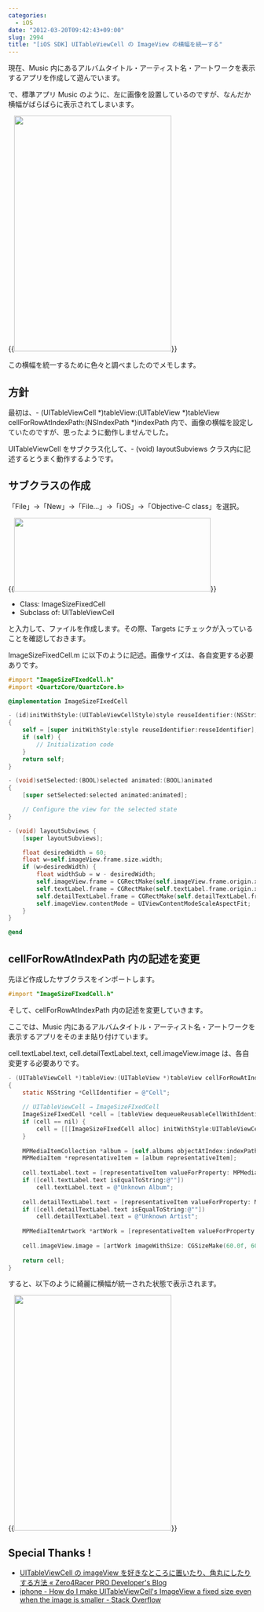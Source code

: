 ```yaml
---
categories:
  - iOS
date: "2012-03-20T09:42:43+09:00"
slug: 2994
title: "[iOS SDK] UITableViewCell の ImageView の横幅を統一する"
---
```


現在、Music 内にあるアルバムタイトル・アーティスト名・アートワークを表示するアプリを作成して遊んでいます。

で、標準アプリ Music のように、左に画像を設置しているのですが、なんだか横幅がばらばらに表示されてしまいます。

{{<img alt="" src="/images/2012/03/2994_1.png" width="320" height="480">}}

この横幅を統一するために色々と調べましたのでメモします。

## 方針

最初は、- (UITableViewCell *)tableView:(UITableView *)tableView cellForRowAtIndexPath:(NSIndexPath *)indexPath 内で、画像の横幅を設定していたのですが、思ったように動作しませんでした。

UITableViewCell をサブクラス化して、- (void) layoutSubviews クラス内に記述するとうまく動作するようです。

## サブクラスの作成

「File」→「New」→「File...」→「iOS」→「Objective-C class」を選択。

{{<img alt="" src="/images/2012/03/2994_2.png" width="400" height="150">}}

* Class: ImageSizeFixedCell
* Subclass of: UITableViewCell

と入力して、ファイルを作成します。その際、Targets にチェックが入っていることを確認しておきます。

ImageSizeFixedCell.m に以下のように記述。画像サイズは、各自変更する必要ありです。

```objective-c
#import "ImageSizeFIxedCell.h"
#import <QuartzCore/QuartzCore.h>

@implementation ImageSizeFIxedCell

- (id)initWithStyle:(UITableViewCellStyle)style reuseIdentifier:(NSString *)reuseIdentifier
{
    self = [super initWithStyle:style reuseIdentifier:reuseIdentifier];
    if (self) {
        // Initialization code
    }
    return self;
}

- (void)setSelected:(BOOL)selected animated:(BOOL)animated
{
    [super setSelected:selected animated:animated];

    // Configure the view for the selected state
}

- (void) layoutSubviews {
    [super layoutSubviews];

    float desiredWidth = 60;
    float w=self.imageView.frame.size.width;
    if (w>desiredWidth) {
        float widthSub = w - desiredWidth;
        self.imageView.frame = CGRectMake(self.imageView.frame.origin.x,self.imageView.frame.origin.y,desiredWidth,self.imageView.frame.size.height);
        self.textLabel.frame = CGRectMake(self.textLabel.frame.origin.x-widthSub,self.textLabel.frame.origin.y,self.textLabel.frame.size.width+widthSub,self.textLabel.frame.size.height);
        self.detailTextLabel.frame = CGRectMake(self.detailTextLabel.frame.origin.x-widthSub,self.detailTextLabel.frame.origin.y,self.detailTextLabel.frame.size.width+widthSub,self.detailTextLabel.frame.size.height);
        self.imageView.contentMode = UIViewContentModeScaleAspectFit;
    }
}

@end
```

## cellForRowAtIndexPath 内の記述を変更

先ほど作成したサブクラスをインポートします。

```objective-c
#import "ImageSizeFIxedCell.h"
```

そして、cellForRowAtIndexPath 内の記述を変更していきます。

ここでは、Music 内にあるアルバムタイトル・アーティスト名・アートワークを表示するアプリをそのまま貼り付けています。

cell.textLabel.text, cell.detailTextLabel.text, cell.imageView.image は、各自変更する必要ありです。

```objective-c
- (UITableViewCell *)tableView:(UITableView *)tableView cellForRowAtIndexPath:(NSIndexPath *)indexPath
{    
    static NSString *CellIdentifier = @"Cell";
    
    // UITableViewCell → ImageSizeFIxedCell
    ImageSizeFIxedCell *cell = [tableView dequeueReusableCellWithIdentifier:CellIdentifier];
    if (cell == nil) {
        cell = [[[ImageSizeFIxedCell alloc] initWithStyle:UITableViewCellStyleSubtitle reuseIdentifier:CellIdentifier] autorelease];
    }
    
    MPMediaItemCollection *album = [self.albums objectAtIndex:indexPath.row];
    MPMediaItem *representativeItem = [album representativeItem];
    
    cell.textLabel.text = [representativeItem valueForProperty: MPMediaItemPropertyAlbumTitle];
    if ([cell.textLabel.text isEqualToString:@""])
        cell.textLabel.text = @"Unknown Album";
    
    cell.detailTextLabel.text = [representativeItem valueForProperty: MPMediaItemPropertyArtist];
    if ([cell.detailTextLabel.text isEqualToString:@""])
        cell.detailTextLabel.text = @"Unknown Artist";
    
    MPMediaItemArtwork *artWork = [representativeItem valueForProperty: MPMediaItemPropertyArtwork];
        
    cell.imageView.image = [artWork imageWithSize: CGSizeMake(60.0f, 60.0f)];
    
    return cell;
}
```

すると、以下のように綺麗に横幅が統一された状態で表示されます。

{{<img alt="" src="/images/2012/03/2994_3.png" width="320" height="480">}}

## Special Thanks !
* [UITableViewCell の imageView を好きなところに置いたり、角丸にしたりする方法 « Zero4Racer PRO Developer's Blog](http://www.zero4racer.com/blog/359)
* [iphone - How do I make UITableViewCell's ImageView a fixed size even when the image is smaller - Stack Overflow](http://stackoverflow.com/questions/2788028/how-do-i-make-uitableviewcells-imageview-a-fixed-size-even-when-the-image-is-sm)
